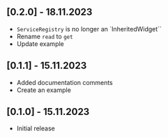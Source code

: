 ## [0.2.0] - 18.11.2023

- `ServiceRegistry` is no longer an `InheritedWidget``
- Rename `read` to `get`
- Update example

## [0.1.1] - 15.11.2023

- Added documentation comments
- Create an example 

## [0.1.0] - 15.11.2023

- Initial release